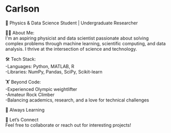 # Carlson
🚀 Physics & Data Science Student | Undergraduate Researcher   

👩‍💻 About Me:   
   I'm an aspiring physicist and data scientist passionate about solving complex problems through machine learning, scientific computing, and data analysis. I thrive at the intersection of science and technology.
  
🛠 Tech Stack:  
  -Languages: Python, MATLAB, R  
  -Libraries: NumPy, Pandas, SciPy, Scikit-learn

  🏋️ Beyond Code:   
     -Experienced Olympic weightlifter  
     -Amateur Rock Climber  
     -Balancing academics, research, and a love for technical challenges  

🌱 Always Learning  

🔗 Let’s Connect  
Feel free to collaborate or reach out for interesting projects!
